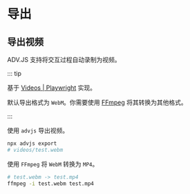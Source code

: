 # 导出

## 导出视频

ADV.JS 支持将交互过程自动录制为视频。

::: tip

基于 [Videos | Playwright](https://playwright.dev/docs/videos#record-video) 实现。

默认导出格式为 `WebM`。你需要使用 [FFmpeg](https://ffmpeg.org/) 将其转换为其他格式。

:::

使用 `advjs` 导出视频。

```bash
npx advjs export
# videos/test.webm
```

使用 `FFmpeg` 将 `WebM` 转换为 `MP4`。

```bash
# test.webm -> test.mp4
ffmpeg -i test.webm test.mp4
```
